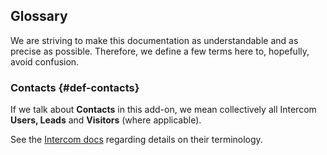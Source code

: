 ## Glossary

We are striving to make this documentation as understandable and as precise as 
possible. Therefore, we define a few terms here to, hopefully, avoid confusion.

### Contacts {#def-contacts}

If we talk about **Contacts** in this add-on, we mean collectively all Intercom 
**Users, Leads** and **Visitors** \(where applicable\). 

See the [Intercom docs](https://docs.intercom.com/faqs-and-troubleshooting/your-users-and-leads-data-in-intercom/how-do-visitors-leads-and-users-work-in-intercom) regarding details on their terminology.

